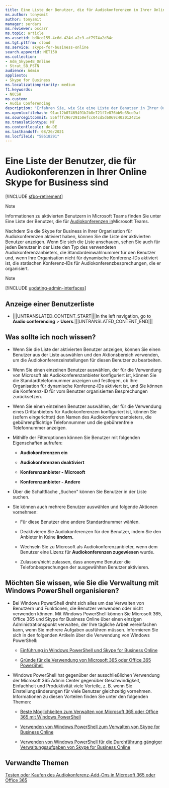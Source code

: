 ```yaml
---
title: Eine Liste der Benutzer, die für Audiokonferenzen in Ihrer Online Skype for Business sind
ms.author: tonysmit
author: tonysmit
manager: serdars
ms.reviewer: oscarr
ms.topic: article
ms.assetid: bd0cd155-4c6d-424d-a2c9-af7974a2d34c
ms.tgt.pltfrm: cloud
ms.service: skype-for-business-online
search.appverid: MET150
ms.collection:
- Adm_Skype4B_Online
- Strat_SB_PSTN
audience: Admin
appliesto:
- Skype for Business
ms.localizationpriority: medium
f1.keywords:
- NOCSH
ms.custom:
- Audio Conferencing
description: 'Erfahren Sie, wie Sie eine Liste der Benutzer in Ihrer Organisation anzeigen, die im Skype for Business Admin Center für Einwahlkonferenzen aktiviert sind. '
ms.openlocfilehash: 91ac12b07465491b2b8e721f7e876bb9e35cd9af
ms.sourcegitcommit: 556fffc96729150efcc04cd5d6069c402012421e
ms.translationtype: MT
ms.contentlocale: de-DE
ms.lasthandoff: 08/26/2021
ms.locfileid: "58618291"
---
```

# <a name="see-a-list-of-users-that-are-enabled-for-audio-conferencing-in-skype-for-business-online"></a>Eine Liste der Benutzer, die für Audiokonferenzen in Ihrer Online Skype for Business sind

[!INCLUDE [sfbo-retirement](../../Hub/includes/sfbo-retirement.md)]

> [!NOTE]
> Informationen zu aktivierten Benutzern in Microsoft Teams finden Sie unter Eine Liste der Benutzer, die für [Audiokonferenzen in](/MicrosoftTeams/see-a-list-of-users-that-are-enabled-for-audio-conferencing-in-teams)Microsoft Teams.

Nachdem Sie die Skype for Business in Ihrer Organisation für Audiokonferenzen aktiviert haben, können Sie die Liste der aktivierten Benutzer anzeigen. Wenn Sie sich die Liste anschauen, sehen Sie auch für jeden Benutzer in der Liste den Typ des verwendeten Audiokonferenzanbieters, die Standardeinwahlnummer für den Benutzer und, wenn Ihre Organisation nicht für dynamische Konferenz-IDs aktiviert ist, die statischen Konferenz-IDs für Audiokonferenzbesprechungen, die er organisiert.

> [!NOTE]
> [!INCLUDE [updating-admin-interfaces](../includes/updating-admin-interfaces.md)]
  
## <a name="viewing-a-list-of-users"></a>Anzeige einer Benutzerliste

   
- |||UNTRANSLATED_CONTENT_START|||In the left navigation, go to **Audio conferencing** > **Users**.|||UNTRANSLATED_CONTENT_END|||

## <a name="what-else-should-i-know"></a>Was sollte ich noch wissen?

- Wenn Sie die Liste der aktivierten Benutzer anzeigen, können Sie einen Benutzer aus der Liste auswählen und den Aktionsbereich verwenden, um die Audiokonferenzeinstellungen für diesen Benutzer zu bearbeiten.
    
- Wenn Sie einen einzelnen Benutzer auswählen, der für die Verwendung von Microsoft als Audiokonferenzanbieter konfiguriert ist, können Sie die Standardtelefonnummer anzeigen und festlegen, ob Ihre Organisation für dynamische Konferenz-IDs aktiviert ist, und Sie können die Konferenz-ID für vom Benutzer organisierten Besprechungen zurücksetzen.
    
- Wenn Sie einen einzelnen Benutzer auswählen, der für die Verwendung eines Drittanbieters für Audiokonferenzen konfiguriert ist, können Sie (sofern eingerichtet) den Namen des Audiokonferenzanbieters, die gebührenpflichtige Telefonnummer und die gebührenfreie Telefonnummer anzeigen.
    
- Mithilfe der Filteroptionen können Sie Benutzer mit folgenden Eigenschaften aufrufen:
    
  - **Audiokonferenzen ein**
    
  - **Audiokonferenzen deaktiviert**
    
  - **Konferenzanbieter - Microsoft**
    
  - **Konferenzanbieter - Andere**
    
- Über die Schaltfläche „Suchen" können Sie Benutzer in der Liste suchen.
    
- Sie können auch mehrere Benutzer auswählen und folgende Aktionen vornehmen:
    
  - Für diese Benutzer eine andere Standardnummer wählen.
    
  - Deaktivieren Sie Audiokonferenzen für den Benutzer, indem Sie den Anbieter in Keine **ändern.**
    
  - Wechseln Sie zu Microsoft als Audiokonferenzanbieter, wenn dem Benutzer eine Lizenz für **Audiokonferenzen zugewiesen** wurde.
    
  - Zulassen/nicht zulassen, dass anonyme Benutzer die Telefonbesprechungen der ausgewählten Benutzer aktivieren.
    
## <a name="want-to-know-how-to-manage-with-windows-powershell"></a>Möchten Sie wissen, wie Sie die Verwaltung mit Windows PowerShell organisieren?

- Bei Windows PowerShell dreht sich alles um das Verwalten von Benutzern und Funktionen, die Benutzer verwenden oder nicht verwenden können. Mit Windows PowerShell können Sie Microsoft 365, Office 365 und Skype for Business Online über einen einzigen Administrationspunkt verwalten, der Ihre tägliche Arbeit vereinfachen kann, wenn Sie mehrere Aufgaben ausführen müssen. Informieren Sie sich in den folgenden Artikeln über die Verwendung von Windows PowerShell:
    
  - [Einführung in Windows PowerShell und Skype for Business Online](../set-up-your-computer-for-windows-powershell/set-up-your-computer-for-windows-powershell.md)
    
  - [Gründe für die Verwendung von Microsoft 365 oder Office 365 PowerShell](/microsoft-365/enterprise/why-you-need-to-use-microsoft-365-powershell)
    
- Windows PowerShell hat gegenüber der ausschließlichen Verwendung der Microsoft 365 Admin Center gegenüber Geschwindigkeit, Einfachheit und Produktivität viele Vorteile, z. B. wenn Sie Einstellungsänderungen für viele Benutzer gleichzeitig vornehmen. Informationen zu diesen Vorteilen finden Sie unter den folgenden Themen:
    
  - [Beste Möglichkeiten zum Verwalten von Microsoft 365 oder Office 365 mit Windows PowerShell](/previous-versions//dn568025(v=technet.10))
    
  - [Verwenden von Windows PowerShell zum Verwalten von Skype for Business Online](../set-up-your-computer-for-windows-powershell/set-up-your-computer-for-windows-powershell.md)
    
  - [Verwenden von Windows PowerShell für die Durchführung gängiger Verwaltungsaufgaben von Skype for Business Online](../set-up-your-computer-for-windows-powershell/set-up-your-computer-for-windows-powershell.md)
    
## <a name="related-topics"></a>Verwandte Themen

[Testen oder Kaufen des Audiokonferenz-Add-Ons in Microsoft 365 oder Office 365](../audio-conferencing-in-office-365/try-or-purchase-audio-conferencing-in-office-365.md)
